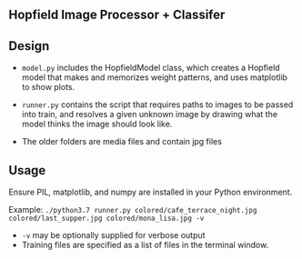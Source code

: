 Hopfield Image Processor + Classifer
---

Design
----
* `model.py` includes the HopfieldModel class, which creates a Hopfield model that makes and memorizes weight patterns, and uses matplotlib to show plots.

* `runner.py` contains the script that requires paths to images to be passed into train, and resolves a given unknown image by drawing what the model thinks the image should look like.

* The older folders are media files and contain jpg files

Usage
----
Ensure PIL, matplotlib, and numpy are installed in your Python environment.

Example: `./python3.7 runner.py colored/cafe_terrace_night.jpg colored/last_supper.jpg colored/mona_lisa.jpg -v`

* `-v` may be optionally supplied for verbose output
* Training files are specified as a list of files in the terminal window.